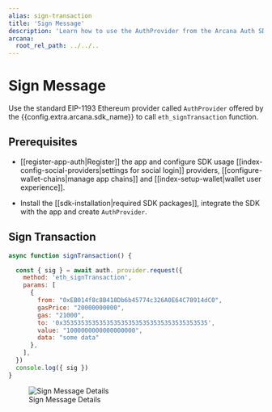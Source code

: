 ```yaml
---
alias: sign-transaction
title: 'Sign Message'
description: 'Learn how to use the AuthProvider from the Arcana Auth SDK to call JSON/RPC function Send Transaction in the app.'
arcana:
  root_rel_path: ../../..
---
```


# Sign Message

Use the standard EIP-1193 Ethereum provider called `AuthProvider` offered by the {{config.extra.arcana.sdk_name}} to call `eth_signTransaction` function.

## Prerequisites

* [[register-app-auth|Register]] the app and configure SDK usage [[index-config-social-providers|settings for social login]] providers, [[configure-wallet-chains|manage app chains]] and [[index-setup-wallet|wallet user experience]].

* Install the [[sdk-installation|required SDK packages]], integrate the SDK with the app and create `AuthProvider`. 

## Sign Transaction

```js
async function signTransaction() {

  const { sig } = await auth. provider.request({
    method: 'eth_signTransaction',
    params: [
      {
        from: "0xEB014f8c8B418Db6b45774c326A0E64C78914dC0",
        gasPrice: "20000000000",
        gas: "21000",
        to: '0x3535353535353535353535353535353535353535',
        value: "1000000000000000000",
        data: "some data"
      },
    ],
  })
  console.log({ sig })
}
```

<figure markdown="span">
  <img src="{{config.extra.arcana.img_dir}}/an_wallet_sign.{{config.extra.arcana.img_png}}" class="an-screenshots-noeffects width_35pc" alt="Sign Message Details"/>
  <figcaption>Sign Message Details</figcaption>
</figure>